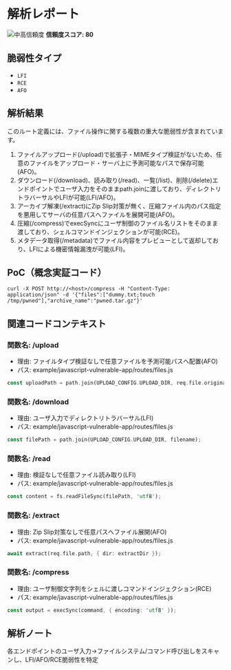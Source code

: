 # 解析レポート

![中高信頼度](https://img.shields.io/badge/信頼度-中高-orange) **信頼度スコア: 80**

## 脆弱性タイプ

- `LFI`
- `RCE`
- `AFO`

## 解析結果

このルート定義には、ファイル操作に関する複数の重大な脆弱性が含まれています。

1. ファイルアップロード(/upload)で拡張子・MIMEタイプ検証がないため、任意のファイルをアップロード・サーバ上に予測可能なパスで保存可能(AFO)。
2. ダウンロード(/download)、読み取り(/read)、一覧(/list)、削除(/delete)エンドポイントでユーザ入力をそのままpath.joinに渡しており、ディレクトリトラバーサルやLFIが可能(LFI/AFO)。
3. アーカイブ解凍(/extract)にZip Slip対策が無く、圧縮ファイル内のパス指定を悪用してサーバの任意パスへファイルを展開可能(AFO)。
4. 圧縮(/compress)でexecSyncにユーザ制御のファイル名リストをそのまま渡しており、シェルコマンドインジェクションが可能(RCE)。
5. メタデータ取得(/metadata)でファイル内容をプレビューとして返却しており、LFIによる機密情報漏洩が可能(LFI)。

## PoC（概念実証コード）

```text
curl -X POST http://<host>/compress -H "Content-Type: application/json" -d '{"files":["dummy.txt;touch /tmp/pwned"],"archive_name":"pwned.tar.gz"}'
```

## 関連コードコンテキスト

### 関数名: /upload
- 理由: ファイルタイプ検証なしで任意ファイルを予測可能パスへ配置(AFO)
- パス: example/javascript-vulnerable-app/routes/files.js
```rust
const uploadPath = path.join(UPLOAD_CONFIG.UPLOAD_DIR, req.file.originalname);
```

### 関数名: /download
- 理由: ユーザ入力でディレクトリトラバーサル(LFI)
- パス: example/javascript-vulnerable-app/routes/files.js
```rust
const filePath = path.join(UPLOAD_CONFIG.UPLOAD_DIR, filename);
```

### 関数名: /read
- 理由: 検証なしで任意ファイル読み取り(LFI)
- パス: example/javascript-vulnerable-app/routes/files.js
```rust
const content = fs.readFileSync(filePath, 'utf8');
```

### 関数名: /extract
- 理由: Zip Slip対策なしで任意パスへファイル展開(AFO)
- パス: example/javascript-vulnerable-app/routes/files.js
```rust
await extract(req.file.path, { dir: extractDir });
```

### 関数名: /compress
- 理由: ユーザ制御文字列をシェルに渡しコマンドインジェクション(RCE)
- パス: example/javascript-vulnerable-app/routes/files.js
```rust
const output = execSync(command, { encoding: 'utf8' });
```

## 解析ノート

各エンドポイントのユーザ入力→ファイルシステム/コマンド呼び出しをスキャンし、LFI/AFO/RCE脆弱性を特定

